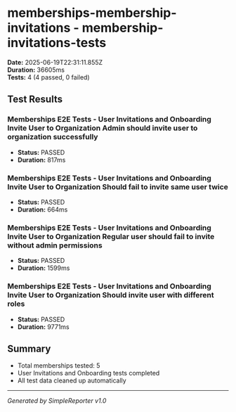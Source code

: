 # memberships-membership-invitations - membership-invitations-tests

**Date:** 2025-06-19T22:31:11.855Z  
**Duration:** 36605ms  
**Tests:** 4 (4 passed, 0 failed)

## Test Results


### Memberships E2E Tests - User Invitations and Onboarding Invite User to Organization Admin should invite user to organization successfully
- **Status:** PASSED
- **Duration:** 817ms



### Memberships E2E Tests - User Invitations and Onboarding Invite User to Organization Should fail to invite same user twice
- **Status:** PASSED
- **Duration:** 664ms



### Memberships E2E Tests - User Invitations and Onboarding Invite User to Organization Regular user should fail to invite without admin permissions
- **Status:** PASSED
- **Duration:** 1599ms



### Memberships E2E Tests - User Invitations and Onboarding Invite User to Organization Should invite user with different roles
- **Status:** PASSED
- **Duration:** 9771ms



## Summary

- Total memberships tested: 5
- User Invitations and Onboarding tests completed
- All test data cleaned up automatically

---
*Generated by SimpleReporter v1.0*

